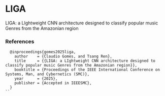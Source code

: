 # LIGA
LIGA: a LIghtweight CNN architecture designed to classify popular music Genres from the Amazonian region

### References
```
  @inproceedings{gomes2025liga,
    author    = {Claudio Gomes, and Tsang Ren},
    title     = {{LIGA: a LIghtweight CNN architecture designed to classify popular music Genres from the Amazonian region}},
    booktitle = {Proceedings of the IEEE International Conference on Systems, Man, and Cybernetics (SMC)},
    year      = {2025},
    publisher = {Accepted in IEEESMC},
  }
``

